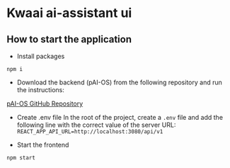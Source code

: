 # Kwaai ai-assistant ui

## How to start the application

- Install packages
  
`
    npm i
`

- Download the backend (pAI-OS) from the following repository and run the instructions:

[pAI-OS GitHub Repository](https://github.com/pAI-OS/paios)

- Create .env file
In the root of the project, create a `.env` file and add the following line with the correct value of the server URL:
`
    REACT_APP_API_URL=http://localhost:3080/api/v1
`

- Start the frontend

`
    npm start
`

